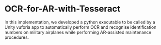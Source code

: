 # OCR-for-AR-with-Tesseract
In this implementation, we developed a python executable to be called by a Unity vuforia app to automatically perform OCR and recognise identification numbers on military airplanes while performing AR-assisted maintenance procedures. 
